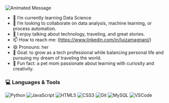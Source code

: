 
![Animated Message](https://readme-typing-svg.herokuapp.com?font=Courier+New&size=30&duration=2000&pause=1000&color=800080&center=true&vCenter=true&width=600&lines=Hi+there!+I'm+Luiza+Magnani.;Welcome+to+my+GitHub+profile.;I'm+passionate+about+technology!;Let's+collaborate+!+💻)

- 🌱 I’m currently learning Data Science
- 👯 I’m looking to collaborate on data analysis, machine learning, or process automation.
- 💬 I enjoy talking about technology, traveling, and great stories.
- 📫 How to reach me: (https://www.linkedin.com/in/luizamagnani/)
- 😄 Pronouns: her
- 🎯 Goal: to grow as a tech professional while balancing personal life and pursuing my dream of traveling the world.
- 🐾 Fun fact: a pet mom passionate about learning with curiosity and creativity.


### 💻 Languages & Tools  

![Python](https://img.shields.io/badge/-Python-800080?style=for-the-badge&logo=python&logoColor=white) ![JavaScript](https://img.shields.io/badge/-JavaScript-800080?style=for-the-badge&logo=javascript&logoColor=white) ![HTML5](https://img.shields.io/badge/-HTML5-800080?style=for-the-badge&logo=html5&logoColor=white) ![CSS3](https://img.shields.io/badge/-CSS3-800080?style=for-the-badge&logo=css3&logoColor=white) ![Git](https://img.shields.io/badge/-Git-800080?style=for-the-badge&logo=git&logoColor=white) ![MySQL](https://img.shields.io/badge/-MySQL-800080?style=for-the-badge&logo=mysql&logoColor=white) ![VSCode](https://img.shields.io/badge/-VSCode-800080?style=for-the-badge&logo=visual-studio-code&logoColor=white)
